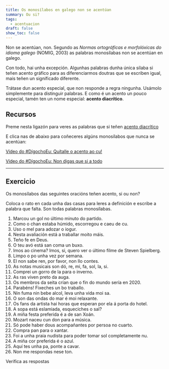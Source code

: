 ```yaml
---
title: Os monosílabos en galego non se acentúan
summary: Ou si?
tags:
  - acentuacion
draft: false
show_toc: false
---
```

Non se acentúan, non. Segundo as *Normas ortográficas e morfolóxicas do idioma galego* (NOMIG, 2003) as palabras monosílabas non se acentúan en galego.

Con todo, hai unha excepción. Algunhas palabras dunha única sílaba si teñen acento gráfico para as diferenciarmos doutras que se escriben igual, mais teñen un significado diferente.

Trátase dun acento especial, que non responde a regra ningunha. Usámolo simplemente para distinguir palabras. E como é un acento un pouco especial, tamén ten un nome especial: **acento diacrítico**.

## Recursos

Preme nesta ligazón para veres as palabras que si teñen [acento diacrítico](https://laurarubio.net/posts/o-acento-diacritico-1/)

E clica nas de abaixo para coñeceres algúns monosílabos que nunca se acentúan:[](https://www.youtube.com/watch?v=VtBV9-5gkVM)

[Vídeo do #DígochoEu: Quítalle o acento ao cu!](https://www.youtube.com/watch?v=VtBV9-5gkVM)

[Vídeo do #DígochoEu: Non digas que si a todo](https://www.youtube.com/watch?v=UzkerarcTXU)

- - -

## Exercicio

Os monosílabos das seguintes oracións teñen acento, si ou non?

Coloca o rato en cada unha das casas para leres a definición e escribe a palabra que falta. Son todas palabras monosílabas.

1. Marcou un <e-answer tip="Entrada da bóla na portaría adversaria.">gol</e-answer> no último minuto do partido.
2. Como o <e-answer tip="A superficie que pisamos.">chan</e-answer> estaba húmido, escorregou e caeu de <e-answer tip="Un sinónimo de nádegas.">cu</e-answer>.
3. Uso o <e-answer tip="Substancia doce producida polas abellas.">mel</e-answer> para adozar o iogur.
4. Nesta avaliación está a traballar moito <e-answer tip="Adverbio co que indicamos un aumento da cantidade ou intensidade.">máis</e-answer>.
5. Teño <e-answer tip="Crenza intensa na existencia de algo.">fe</e-answer> en Deus.
6. O teu avó está <e-answer tip="Con boa saúde.">san</e-answer> coma un buxo.
7. Imos ao cinema? Imos, <e-answer tip="Adverbio para afirmar.">si</e-answer>, quero ver o último filme de Steven Spielberg.
8. Limpo o <e-answer tip="Partículas que andan suspensas no ar ou que se depositan sobre os obxectos.">po</e-answer> unha vez <e-answer tip="Preposición para introducir tempo.">por</e-answer> semana.
9. El non sabe <e-answer tip="Un sinónimo de nada.">ren</e-answer>, por favor, non llo contes.
10. As notas musicais son <e-answer tip="1ª nota musical.">dó</e-answer>,
   <e-answer tip="2ª nota musical.">re</e-answer>,
   <e-answer tip="3ª nota musical.">mi</e-answer>,
   <e-answer tip="4ª nota musical.">fa</e-answer>,
   <e-answer tip="5ª nota musical.">sol</e-answer>,
   <e-answer tip="6ª nota musical.">la</e-answer>,
   <e-answer tip="7ª nota musical.">si</e-answer>.
11. Comprei un gorro de <e-answer tip="Tecido de pelo da ovelha ou do carneiro.">la</e-answer> para o inverno.
12. As <e-answer tip="Anfibios de cor verde que viven en lugares con auga.">ras</e-answer> viven preto da auga.
13. Os membros da seita crían que o <e-answer tip="Un sinónimo de final.">fin</e-answer> do mundo sería en 2020.
14. Parabéns! Fixeches un <e-answer tip="Ben e con calidade.">bo</e-answer> traballo.
15. Nin fuma nin bebe alcol, leva unha vida moi <e-answer tip="Un sinónimo de saudábel.">sa</e-answer>.
16. O <e-answer tip="Sensación percibida polo ouvido.">son</e-answer> das ondas do <e-answer tip="Masa de auga salgada.">mar</e-answer> é moi relaxante.
17. Os <e-answer tip="Un sinónimo de seguidores.">fans</e-answer> da artista hai horas que esperan por ela á porta do hotel.
18. A sopa está eslamiada, esqueciches o <e-answer tip="Substancia usada para salgar alimentos.">sal</e-answer>?
19. A miña festa preferida é a de <e-answer tip="Forma reducida de Santo que usamos antes de nomes que comezan por consoante.">san</e-answer> Xoán.
20. Mozart naceu cun <e-answer tip="Habilidade innata.">don</e-answer> para a música.
21. <e-answer tip="Un sinónimo de unicamente">Só</e-answer> pode haber dous acompañantes por persoa no cuarto.
22. Compra <e-answer tip="Alimento básico elaborado con fariña de trigo, auga e lévedo.">pan</e-answer> para o xantar.
23. Foi a unha praia nudista para poder tomar <e-answer tip="Estrela que nos dá luz e calor.">sol</e-answer> completamente <e-answer tip="Sem roupa.">nu</e-answer>.
24. A miña <e-answer tip="O arco da vella ten 7.">cor</e-answer> preferida <e-answer tip="3ª sing. do presente do indicativo do verbo ser.">é</e-answer> o azul.
25. Aquí tes unha <e-answer tip="Utensilio usado para facer buracos no chan e retirar a terra.">pa</e-answer>, ponte a cavar.
26. Non me respondas nese <e-answer tip="Volume ou calidade da voz.">ton</e-answer>.

<e-validate>Verifica as respostas</e-validate>
